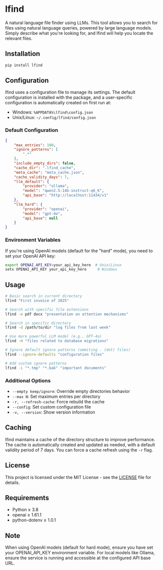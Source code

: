 # lfind

A natural language file finder using LLMs. This tool allows you to search for files using natural language queries, powered by large language models. Simply describe what you're looking for, and lfind will help you locate the relevant files.

## Installation

```bash
pip install lfind
```

## Configuration

lfind uses a configuration file to manage its settings. The default configuration is installed with the package, and a user-specific configuration is automatically created on first run at:

- Windows: `%APPDATA%\lfind\config.json`
- Unix/Linux: `~/.config/lfind/config.json`

### Default Configuration

```json
{
    "max_entries": 100,
    "ignore_patterns": [
        ".*"
    ],
    "include_empty_dirs": false,
    "cache_dir": ".lfind_cache",
    "meta_cache": "meta_cache.json",
    "cache_validity_days": 7,
    "llm_default": {
        "provider": "ollama",
        "model": "qwen2.5:14b-instruct-q6_K",
        "api_base": "http://localhost:11434/v1"
    },
    "llm_hard": {
        "provider": "openai",
        "model": "gpt-4o",
        "api_base": null
    }
}
```

### Environment Variables

If you're using OpenAI models (default for the "hard" mode), you need to set your OpenAI API key:

```bash
export OPENAI_API_KEY=your_api_key_here  # Unix/Linux
setx OPENAI_API_KEY your_api_key_here     # Windows
```

## Usage

```bash
# Basic search in current directory
lfind "First invoice of 2025"

# Search with specific file extensions
lfind -e pdf docx "presentation on attention mechanisms"

# Search in specific directory
lfind -d /path/to/dir "log files from last week"

# Use more powerful LLM model (e.g., GPT-4o)
lfind -H "files related to database migrations"

# Ignore default ignore patterns (ommiting . (dot) files)
lfind --ignore-defaults "configuration files"

# Add custom ignore patterns
lfind -i "*.tmp" "*.bak" "important documents"
```

### Additional Options

- `--empty keep/ignore`: Override empty directories behavior
- `--max N`: Set maximum entries per directory
- `-r, --refresh-cache`: Force rebuild the cache
- `--config`: Set custom configuration file
- `-v, --version`: Show version information

## Caching

lfind maintains a cache of the directory structure to improve performance. The cache is automatically created and updated as needed, with a default validity period of 7 days. You can force a cache refresh using the `-r` flag.

## License

This project is licensed under the MIT License - see the [LICENSE](LICENSE) file for details.

## Requirements

- Python ≥ 3.8
- openai ≥ 1.61.1
- python-dotenv ≥ 1.0.1

## Note

When using OpenAI models (default for hard mode), ensure you have set your OPENAI_API_KEY environment variable. For local models like Ollama, ensure the service is running and accessible at the configured API base URL.
